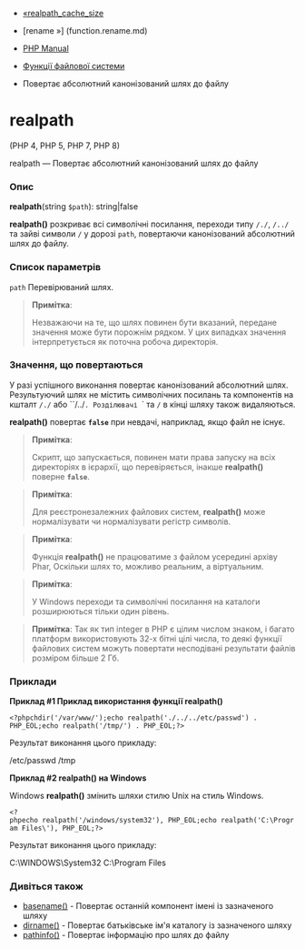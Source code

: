 - [«realpath_cache_size](function.realpath-cache-size.md)
- [rename »] (function.rename.md)

- [PHP Manual](index.md)
- [Функції файлової системи](ref.filesystem.md)
- Повертає абсолютний канонізований шлях до файлу

# realpath

(PHP 4, PHP 5, PHP 7, PHP 8)

realpath — Повертає абсолютний канонізований шлях до файлу

### Опис

**realpath**(string `$path`): string\|false

**realpath()** розкриває всі символічні посилання, переходи типу `/./`,
`/../` та зайві символи `/` у дорозі `path`, повертаючи канонізований
абсолютний шлях до файлу.

### Список параметрів

`path`
Перевірюваний шлях.

> **Примітка**:
>
> Незважаючи на те, що шлях повинен бути вказаний, передане значення може
> бути порожнім рядком. У цих випадках значення інтерпретується як
> поточна робоча директорія.

### Значення, що повертаються

У разі успішного виконання повертає канонізований абсолютний
шлях. Результуючий шлях не містить символічних посилань та компонентів
на кшталт `/./` або ``/../`. Розділювачі `\` та `/` в кінці шляху також
видаляються.

**realpath()** повертає **`false`** при невдачі, наприклад, якщо файл
не існує.

> **Примітка**:
>
> Скрипт, що запускається, повинен мати права запуску на всіх директоріях в
> ієрархії, що перевіряється, інакше **realpath()** поверне **`false`**.

> **Примітка**:
>
> Для реєстронезалежних файлових систем, **realpath()** може
> нормалізувати чи нормалізувати регістр символів.

> **Примітка**:
>
> Функція **realpath()** не працюватиме з файлом усередині архіву Phar,
> Оскільки шлях то, можливо реальним, а віртуальним.

> **Примітка**:
>
> У Windows переходи та символічні посилання на каталоги розширюються
> тільки один рівень.

> **Примітка**: Так як тип integer в PHP є цілим числом
> знаком, і багато платформ використовують 32-х бітні цілі числа, то
> деякі функції файлових систем можуть повертати несподівані
> результати файлів розміром більше 2 Гб.

### Приклади

**Приклад #1 Приклад використання функції **realpath()****

` <?phpchdir('/var/www/');echo realpath('./../../etc/passwd') . PHP_EOL;echo realpath('/tmp/') . PHP_EOL;?> `

Результат виконання цього прикладу:

/etc/passwd
/tmp

**Приклад #2 **realpath()** на Windows**

Windows **realpath()** змінить шляхи стилю Unix на стиль Windows.

` <?phpecho realpath('/windows/system32'), PHP_EOL;echo realpath('C:\Program Files\'), PHP_EOL;?> `

Результат виконання цього прикладу:

C:\WINDOWS\System32
C:\Program Files

### Дивіться також

- [basename()](function.basename.md) - Повертає останній
компонент імені із зазначеного шляху
- [dirname()](function.dirname.md) - Повертає батьківське ім'я
каталогу із зазначеного шляху
- [pathinfo()](function.pathinfo.md) - Повертає інформацію про шлях
до файлу
